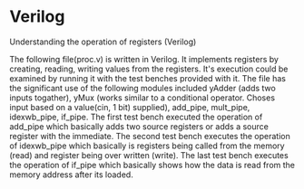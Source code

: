 # Verilog
Understanding the operation of registers (Verilog)

The following file(proc.v) is written in Verilog. It implements registers by creating, reading, writing values from the registers. It's execution could be examined by running it with the test benches provided with it. 
The file has the significant use of the following modules included 
   yAdder  (adds two inputs togather),
   yMux    (works similar to a conditional operator. Choses input based on a value(cin, 1 bit) supplied),
   add_pipe, 
   mult_pipe,
   idexwb_pipe,
   if_pipe.
The first test bench executed the operation of add_pipe which basically adds two source registers or adds a source register with the immediate. 
The second test bench executes the operation of idexwb_pipe which basically is registers being called from the memory (read) and register being over written (write). 
The last test bench executes the operation of if_pipe which basically shows how the data is read from the memory address after its loaded.
